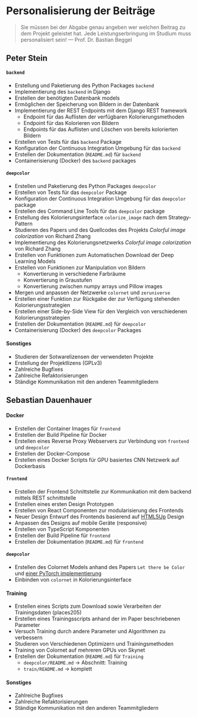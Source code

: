 # Personalisierung der Beiträge

> Sie müssen bei der Abgabe genau angeben wer welchen Beitrag zu dem Projekt geleistet hat. 
> Jede Leistungserbringung im Studium muss personalisiert sein!
> — Prof. Dr. Bastian Beggel 

## Peter Stein

#### ```backend```

- Erstellung und Paketierung des Python Packages ```backend```
- Implementierung des ```backend``` in Django 
- Erstellen der benötigten Datenbank models
- Ermöglichen der Speicherung von Bildern in der Datenbank
- Implementierung der REST Endpoints mit dem Django REST framework
    - Endpoint für das Auflisten der verfügbaren Kolorierungsmethoden
    - Endpoint für das Kolorieren von Bildern
    - Endpoints für das Auflisten und Löschen von bereits kolorierten Bildern
- Erstellen von Tests für das ```backend``` Package
- Konfiguration der Continuous Integration Umgebung für das ```backend```
- Erstellen der Dokumentation (```README.md```) für ```backend```
- Containerisierung (Docker) des ```backend``` packages

#### ```deepcolor```

- Erstellen und Paketierung des Python Packages ```deepcolor```
- Erstellen von Tests für das ```deepcolor``` Package
- Konfiguration der Continuous Integration Umgebung für das ```deepcolor``` package
- Erstellen des Command Line Tools für das ```deepcolor``` package
- Erstellung des Kolorierungsinterface ```colorize_image``` nach dem Strategy-Pattern
- Studieren des Papers und des Quellcodes des Projekts *Colorful image colorization* von Richard Zhang
- Implementierung des Kolorierungsnetzwerks *Colorful image colorization* von Richard Zhang
- Erstellen von Funktionen zum Automatischen Download der Deep Learning Models
- Erstellen von Funktionen zur Manipulation von Bildern
    - Konvertierung in verschiedene Farbräume
    - Konvertierung in Graustufen
    - Konvertierung zwischen numpy arrays und Pillow images 
- Mergen und anpassen der Netzwerke ```colornet``` und ```zeruniverse```
- Erstellen einer Funktion zur Rückgabe der zur Verfügung stehenden Kolorierungsstrategien
- Erstellen einer Side-by-Side View für den Vergleich von verschiedenen Kolorierungsstrategien
- Erstellen der Dokumentation (```README.md```) für ```deepcolor```
- Containerisierung (Docker) des ```deepcolor``` Packages 

#### Sonstiges

- Studieren der Sotwarelizensen der verwendeten Projekte
- Erstellung der Projektlizens (GPLv3)
- Zahlreiche Bugfixes
- Zahlreiche Refaktorisierungen
- Ständige Kommunikation mit den anderen Teammitgliedern

## Sebastian Dauenhauer

#### Docker

- Erstellen der Container Images für `frontend`
- Erstellen der Build Pipeline für Docker
- Erstellen eines Reverse Proxy Webservers zur Verbindung von `frontend` und `deepcolor`
- Erstellen der Docker-Compose
- Erstellen eines Docker Scripts für GPU basiertes CNN Netzwerk auf Dockerbasis

#### ```frontend```

- Erstellen der Frontend Schnittstelle zur Kommunikation mit dem backend mittels REST schnittstelle
- Erstellen eines ersten Design Prototypen
- Erstellen von React Componenten zur modularisierung des Frontends
- Neuer Design Entwurf des Frontends basierend auf [HTML5Up](https://html5up.net/) Design
- Anpassen des Designs auf mobile Geräte (responsive)
- Erstellen von TypeScript Komponenten
- Erstellen der Build Pipeline für `frontend`
- Erstellen der Dokumentation (```README.md```) für ```frontend```

#### ```deepcolor```
- Erstellen des Colornet Models anhand des Papers `Let there be Color` und [einer PyTorch implementierung](https://github.com/shufanwu/colorNet-pytorch) 
- Einbinden von `colornet` in Kolorierungsinterface

#### Training
- Erstellen eines Scripts zum Download sowie Verarbeiten der Trainingsdaten (places205)
- Erstellen eines Trainingsscripts anhand der im Paper beschriebenen Parameter
- Versuch Training durch andere Parameter und Algorithmen zu verbessern
- Studieren von Verschiedenen Optimizern und Trainingsmethoden
- Training von Colornet auf mehreren GPUs von Skynet
- Erstellen der Dokumentation (```README.md```) für ```Training``` 
    - `deepcolor/README.md` -> Abschnitt: Training 
    - `train/README.md` -> komplett

#### Sonstiges
- Zahlreiche Bugfixes
- Zahlreiche Refaktorisierungen
- Ständige Kommunikation mit den anderen Teammitgliedern
